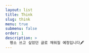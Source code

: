 ```yaml
---
layout: list
title: Think
slug: think
menu: true
submenu: false
order: 1
description: >
  평소 쓰고 싶었던 글로 채워질 예정입니다🖋
---
```

